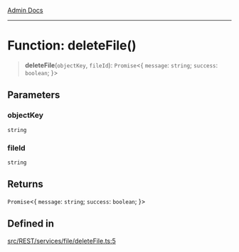 [Admin Docs](/)

***

# Function: deleteFile()

> **deleteFile**(`objectKey`, `fileId`): `Promise`\<\{ `message`: `string`; `success`: `boolean`; \}\>

## Parameters

### objectKey

`string`

### fileId

`string`

## Returns

`Promise`\<\{ `message`: `string`; `success`: `boolean`; \}\>

## Defined in

[src/REST/services/file/deleteFile.ts:5](https://github.com/Suyash878/talawa-api/blob/cfd688207611ba245c99edd8dbaccb2cdbf6a043/src/REST/services/file/deleteFile.ts#L5)

